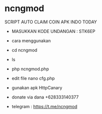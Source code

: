 # ncngmod
SCRIPT AUTO CLAIM COIN APK INDO TODAY

- MASUKKAN KODE UNDANGAN : STK6EP

- cara menggunakan
- cd ncngmod
- ls
- php ncngmod.php
- edit file nano cfg.php
- gunakan apk HttpCanary
- donate via dana +628333140377

- telegram : https://t.me/ncngmod
